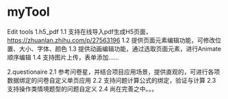 # myTool
Edit tools
1.h5_pdf 
1.1 支持在线导入pdf生成H5页面，https://zhuanlan.zhihu.com/p/27563196
1.2 提供页面元素编辑功能，可修改位置、大小、字体、颜色
1.3 提供动画编辑功能，通过选取页面元素，进行Animate顺序编辑
1.4 支持图片上传，表单添加……

2.questionaire
2.1 参考问卷星，并结合项目应用场景，提供直观的，可进行各项数据绑定的问卷自定义单页应用
2.2 支持问题计算公式的绑定，验证与计算
2.3 支持操作类情境题型的问题自定义
2.4 尚在完善之中。。。
